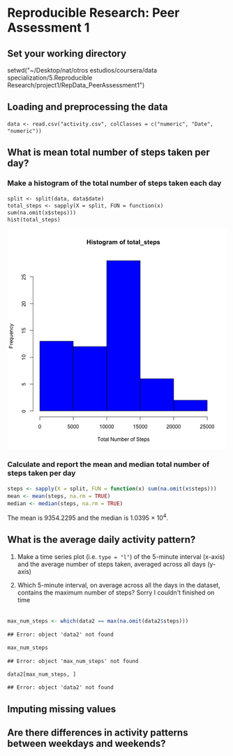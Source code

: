 # Reproducible Research: Peer Assessment 1

## Set your working directory

setwd("~/Desktop/nat/otros estudios/coursera/data specialization/5.Reproducible Research/project1/RepData_PeerAssessment1")

## Loading and preprocessing the data

```{r}
data <- read.csv("activity.csv", colClasses = c("numeric", "Date", "numeric"))
```

## What is mean total number of steps taken per day?
### Make a histogram of the total number of steps taken each day

```{r}
split <- split(data, data$date)
total_steps <- sapply(X = split, FUN = function(x) sum(na.omit(x$steps)))
hist(total_steps)
```

![plot of chunk unnamed-chunk-2](figure/unnamed-chunk-2.png) 

### Calculate and report the **mean** and **median** total number of steps taken per day

```r
steps <- sapply(X = split, FUN = function(x) sum(na.omit(x$steps)))
mean <- mean(steps, na.rm = TRUE)
median <- median(steps, na.rm = TRUE)
```

The mean is 9354.2295 and the median is 1.0395 &times; 10<sup>4</sup>.
## What is the average daily activity pattern?
1. Make a time series plot (i.e. `type = "l"`) of the 5-minute interval (x-axis) and the average number of steps taken, averaged across all days (y-axis)

2. Which 5-minute interval, on average across all the days in the dataset, contains the maximum number of steps?
Sorry I couldn't finished on time

```r

max_num_steps <- which(data2 == max(na.omit(data2$steps)))
```

```
## Error: object 'data2' not found
```

```r
max_num_steps
```

```
## Error: object 'max_num_steps' not found
```

```r
data2[max_num_steps, ]
```

```
## Error: object 'data2' not found
```

## Imputing missing values



## Are there differences in activity patterns between weekdays and weekends?
